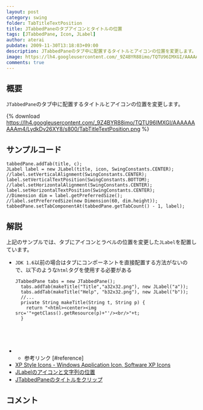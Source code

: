 ```yaml
---
layout: post
category: swing
folder: TabTitleTextPosition
title: JTabbedPaneのタブアイコンとタイトルの位置
tags: [JTabbedPane, Icon, JLabel]
author: aterai
pubdate: 2009-11-30T13:18:03+09:00
description: JTabbedPaneのタブ中に配置するタイトルとアイコンの位置を変更します。
image: https://lh4.googleusercontent.com/_9Z4BYR88imo/TQTU96IMXGI/AAAAAAAAAm4/LydkDv26XY8/s800/TabTitleTextPosition.png
comments: true
---
```

## 概要
`JTabbedPane`のタブ中に配置するタイトルとアイコンの位置を変更します。

{% download https://lh4.googleusercontent.com/_9Z4BYR88imo/TQTU96IMXGI/AAAAAAAAAm4/LydkDv26XY8/s800/TabTitleTextPosition.png %}

## サンプルコード
<pre class="prettyprint"><code>tabbedPane.addTab(title, c);
JLabel label = new JLabel(title, icon, SwingConstants.CENTER);
//label.setVerticalAlignment(SwingConstants.CENTER);
label.setVerticalTextPosition(SwingConstants.BOTTOM);
//label.setHorizontalAlignment(SwingConstants.CENTER);
label.setHorizontalTextPosition(SwingConstants.CENTER);
//Dimension dim = label.getPreferredSize();
//label.setPreferredSize(new Dimension(60, dim.height));
tabbedPane.setTabComponentAt(tabbedPane.getTabCount() - 1, label);
</code></pre>

## 解説
上記のサンプルでは、タブにアイコンとラベルの位置を変更した`JLabel`を配置しています。

- `JDK 1.6`以前の場合はタブにコンポーネントを直接配置する方法がないので、以下のような`html`タグを使用する必要がある
    
    <pre class="prettyprint"><code>JTabbedPane tabs = new JTabbedPane();
    tabs.addTab(makeTitle("Title","a32x32.png"), new JLabel("a"));
    tabs.addTab(makeTitle("Help", "b32x32.png"), new JLabel("b"));
    //...
    private String makeTitle(String t, String p) {
      return "&lt;html&gt;&lt;center&gt;&lt;img src='"+getClass().getResource(p)+"'/&gt;&lt;br/&gt;"+t;
    }
</code></pre>
- * 参考リンク [#reference]
- [XP Style Icons - Windows Application Icon, Software XP Icons](http://www.icongalore.com/)
- [JLabelのアイコンと文字列の位置](https://ateraimemo.com/Swing/TextPositionAndAlignment.html)
- [JTabbedPaneのタイトルをクリップ](https://ateraimemo.com/Swing/ClippedTabLabel.html)

<!-- dummy comment line for breaking list -->

## コメント
